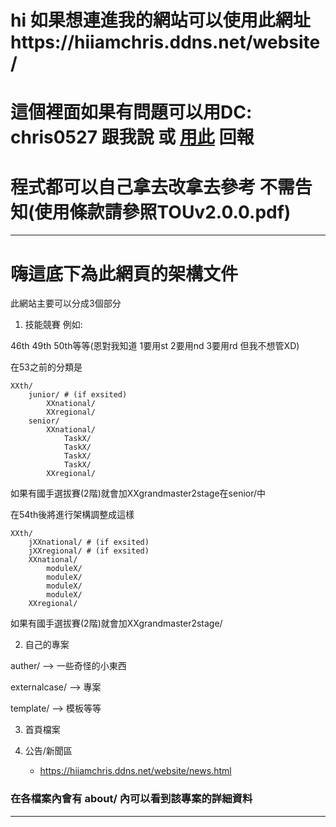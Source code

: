 # hi 如果想連進我的網站可以使用此網址https://hiiamchris.ddns.net/website/

# 這個裡面如果有問題可以用DC: chris0527 跟我說 或 [用此](https://hiiamchris.ddns.net/website/anther/respond/) 回報

# 程式都可以自己拿去改拿去參考 不需告知(使用條款請參照TOUv2.0.0.pdf)

---

# 嗨這底下為此網頁的架構文件

此網站主要可以分成3個部分

1. 技能競賽
例如:

46th 49th 50th等等(恩對我知道 1要用st 2要用nd 3要用rd 但我不想管XD)

在53之前的分類是
```
XXth/
    junior/ # (if exsited)
        XXnational/
        XXregional/
    senior/
        XXnational/
            TaskX/
            TaskX/
            TaskX/
            TaskX/
        XXregional/
```
如果有國手選拔賽(2階)就會加XXgrandmaster2stage在senior/中

在54th後將進行架構調整成這樣
```
XXth/
    jXXnational/ # (if exsited)
    jXXregional/ # (if exsited)
    XXnational/
        moduleX/
        moduleX/
        moduleX/
        moduleX/
    XXregional/
```

如果有國手選拔賽(2階)就會加XXgrandmaster2stage/

2. 自己的專案

auther/ --> 一些奇怪的小東西

externalcase/ --> 專案

template/ --> 模板等等

3. 首頁檔案

4. 公告/新聞區
   - https://hiiamchris.ddns.net/website/news.html

### 在各檔案內會有 about/ 內可以看到該專案的詳細資料

---
